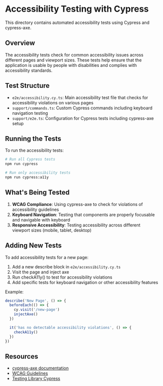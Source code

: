 # Accessibility Testing with Cypress

This directory contains automated accessibility tests using Cypress and cypress-axe.

## Overview

The accessibility tests check for common accessibility issues across different pages and viewport sizes. These tests help ensure that the application is usable by people with disabilities and complies with accessibility standards.

## Test Structure

- `e2e/accessibility.cy.ts`: Main accessibility test file that checks for accessibility violations on various pages
- `support/commands.ts`: Custom Cypress commands including keyboard navigation testing
- `support/e2e.ts`: Configuration for Cypress tests including cypress-axe setup

## Running the Tests

To run the accessibility tests:

```bash
# Run all Cypress tests
npm run cypress

# Run only accessibility tests
npm run cypress:a11y
```

## What's Being Tested

1. **WCAG Compliance**: Using cypress-axe to check for violations of accessibility guidelines
2. **Keyboard Navigation**: Testing that components are properly focusable and navigable with keyboard
3. **Responsive Accessibility**: Testing accessibility across different viewport sizes (mobile, tablet, desktop)

## Adding New Tests

To add accessibility tests for a new page:

1. Add a new describe block in `e2e/accessibility.cy.ts`
2. Visit the page and inject axe
3. Run checkA11y() to test for accessibility violations
4. Add specific tests for keyboard navigation or other accessibility features

Example:

```typescript
describe('New Page', () => {
  beforeEach(() => {
    cy.visit('/new-page')
    injectAxe()
  })

  it('has no detectable accessibility violations', () => {
    checkA11y()
  })
})
```

## Resources

- [cypress-axe documentation](https://github.com/component-driven/cypress-axe)
- [WCAG Guidelines](https://www.w3.org/WAI/standards-guidelines/wcag/)
- [Testing Library Cypress](https://testing-library.com/docs/cypress-testing-library/intro/)
